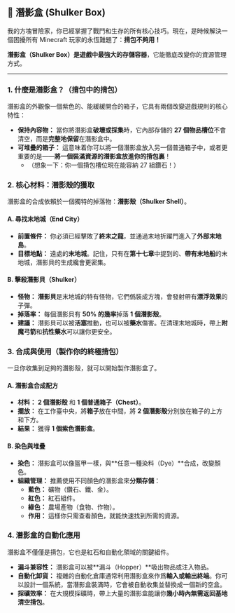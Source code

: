 ## 🎒 潛影盒 (Shulker Box)

我的方塊冒險家，你已經掌握了戰鬥和生存的所有核心技巧。現在，是時候解決一個困擾所有 Minecraft 玩家的永恆難題了：**揹包不夠用！**

**潛影盒（Shulker Box）**是遊戲中**最強大的存儲容器**，它能徹底改變你的資源管理方式。

------



### 1. 什麼是潛影盒？（揹包中的揹包）

潛影盒的外觀像一個紫色的、能緩緩開合的箱子，它具有兩個改變遊戲規則的核心特性：

- **保持內容物：** 當你將潛影盒**破壞或採集**時，它內部存儲的 **27 個物品槽位**不會清空，而是**完整地保留**在潛影盒中。
- **可堆疊的箱子：** 這意味着你可以將一個潛影盒放入另一個普通箱子中，或者更重要的是——**將一個裝滿資源的潛影盒放進你的揹包裏**！
  - （想象一下：你一個揹包槽位現在能容納 27 組鑽石！）



### 2. 核心材料：潛影殼的獲取

潛影盒的合成依賴於一個獨特的掉落物：**潛影殼（Shulker Shell）**。



#### A. 尋找末地城（End City）

- **前置條件：** 你必須已經擊敗了**終末之龍**，並通過末地折躍門進入了**外部末地島**。
- **目標地點：** 遠處的**末地城**。記住，只有在**第十七章**中提到的、**帶有末地船**的末地城，潛影貝的生成纔會更密集。



#### B. 擊殺潛影貝（Shulker）

- **怪物：** **潛影貝**是末地城的特有怪物，它們僞裝成方塊，會發射帶有**漂浮效果**的子彈。
- **掉落率：** 每個潛影貝有 **50% 的幾率**掉落 **1 個潛影殼**。
- **建議：** 潛影貝可以被**活塞**推動，也可以被**藥水**傷害。在清理末地城時，帶上**附魔弓箭**和**抗性藥水**可以讓你更安全。



### 3. 合成與使用（製作你的終極揹包）

一旦你收集到足夠的潛影殼，就可以開始製作潛影盒了。



#### A. 潛影盒合成配方

- **材料：** **2 個潛影殼** 和 **1 個普通箱子（Chest）**。
- **擺放：** 在工作臺中央，將**箱子**放在中間，將 **2 個潛影殼**分別放在箱子的上方和下方。
- **結果：** 獲得 **1 個紫色潛影盒**。



#### B. 染色與堆疊

- **染色：** 潛影盒可以像盔甲一樣，與**任意一種染料（Dye）**合成，改變顏色。
- **組織管理：** 推薦使用不同顏色的潛影盒來**分類存儲**：
  - **藍色：** 礦物（鑽石、鐵、金）。
  - **紅色：** 紅石組件。
  - **綠色：** 農場產物（食物、作物）。
  - **作用：** 這樣你只需查看顏色，就能快速找到所需的資源。



### 4. 潛影盒的自動化應用

潛影盒不僅僅是揹包，它也是紅石和自動化領域的關鍵組件。

- **漏斗兼容性：** 潛影盒可以被**漏斗（Hopper）**吸出物品或注入物品。
- **自動化卸貨：** 複雜的自動化倉庫通常利用潛影盒來作爲**輸入或輸出終端**。你可以設計一個系統，當潛影盒裝滿時，它會被自動收集並替換成一個新的空盒。
- **採礦效率：** 在大規模採礦時，帶上大量的潛影盒能讓你**幾小時內無需返回基地清空揹包**。
